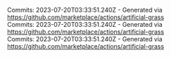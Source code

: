 Commits: 2023-07-20T03:33:51.240Z - Generated via https://github.com/marketplace/actions/artificial-grass
<br>
Commits: 2023-07-20T03:33:51.240Z - Generated via https://github.com/marketplace/actions/artificial-grass
<br>
Commits: 2023-07-20T03:33:51.240Z - Generated via https://github.com/marketplace/actions/artificial-grass
<br>
